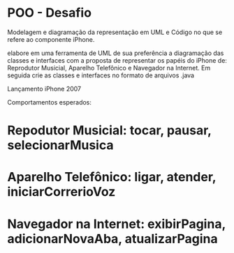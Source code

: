 # POO - Desafio
Modelagem e diagramação da representação em UML e Código no que se refere ao componente iPhone.

 elabore em uma ferramenta de UML de sua preferência a diagramação das classes e interfaces com
 a proposta de representar os papéis do iPhone de: Reprodutor Musicial, Aparelho Telefônico e 
 Navegador na Internet. Em seguida crie as classes e interfaces no formato de arquivos .java

Lançamento iPhone 2007

Comportamentos esperados:
# Repodutor Musicial: tocar, pausar, selecionarMusica
# Aparelho Telefônico: ligar, atender, iniciarCorrerioVoz
# Navegador na Internet: exibirPagina, adicionarNovaAba, atualizarPagina